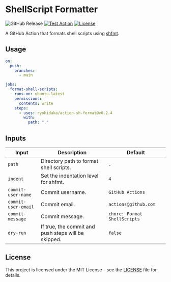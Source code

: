 # ShellScript Formatter

![GitHub Release](https://img.shields.io/github/v/release/ryohidaka/action-sh-format)
[![Test Action](https://github.com/ryohidaka/action-sh-format/actions/workflows/test.yml/badge.svg)](https://github.com/ryohidaka/action-sh-format/actions/workflows/test.yml)
[![License](https://img.shields.io/badge/license-MIT-blue.svg)](https://opensource.org/licenses/MIT)

A GitHub Action that formats shell scripts using [shfmt](https://github.com/mvdan/sh).

## Usage

```yml
on:
  push:
    branches:
      - main

jobs:
  format-shell-scripts:
    runs-on: ubuntu-latest
    permissions:
      contents: write
    steps:
      - uses: ryohidaka/action-sh-format@v0.2.4
        with:
          path: "."
```

## Inputs

| Input               | Description                                         | Default                      |
| ------------------- | --------------------------------------------------- | ---------------------------- |
| `path`              | Directory path to format shell scripts.             | `.`                          |
| `indent`            | Set the indentation level for shfmt.                | `4`                          |
| `commit-user-name`  | Commit username.                                    | `GitHub Actions`             |
| `commit-user-email` | Commit email.                                       | `actions@github.com`         |
| `commit-message`    | Commit message.                                     | `chore: Format ShellScripts` |
| `dry-run`           | If true, the commit and push steps will be skipped. | `false`                      |

## License

This project is licensed under the MIT License - see the [LICENSE](LICENSE) file for details.
